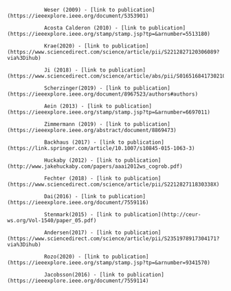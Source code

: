 
                Weser (2009) - [link to publication](https://ieeexplore.ieee.org/document/5353901)
                
                Acosta Calderon (2010) - [link to publication](https://ieeexplore.ieee.org/stamp/stamp.jsp?tp=&arnumber=5513180)
                
                Krae(2020) - [link to publication](https://www.sciencedirect.com/science/article/pii/S2212827120306089?via%3Dihub)
                
                Ji (2018) - [link to publication](https://www.sciencedirect.com/science/article/abs/pii/S0165168417302104)
                
                Scherzinger(2019) - [link to publication](https://ieeexplore.ieee.org/document/8967523/authors#authors)
                
                Aein (2013) - [link to publication](https://ieeexplore.ieee.org/stamp/stamp.jsp?tp=&arnumber=6697011)
                
                Zimmermann (2019) - [link to publication](https://ieeexplore.ieee.org/abstract/document/8869473)
                
                Backhaus (2017) - [link to publication](https://link.springer.com/article/10.1007/s10845-015-1063-3)
                
                Huckaby (2012) - [link to publication](http://www.jakehuckaby.com/papers/aaai2012ws_cogrob.pdf)
                
                Fechter (2018) - [link to publication](https://www.sciencedirect.com/science/article/pii/S221282711830338X)
                
                Dai(2016) - [link to publication](https://ieeexplore.ieee.org/document/7559116)
                
                Stenmark(2015) - [link to publication](http://ceur-ws.org/Vol-1540/paper_05.pdf)
                
                Andersen(2017) - [link to publication](https://www.sciencedirect.com/science/article/pii/S2351978917304171?via%3Dihub)
                
                Rozo(2020) - [link to publication](https://ieeexplore.ieee.org/stamp/stamp.jsp?tp=&arnumber=9341570)
                
                Jacobsson(2016) - [link to publication](https://ieeexplore.ieee.org/document/7559114)
                